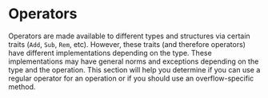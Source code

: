 # Operators

Operators are made available to different types and structures via certain traits (`Add`, `Sub`, `Rem`, etc).
However, these traits (and therefore operators) have different implementations depending on the type.
These implementations may have general norms and exceptions depending on the type and the operation. 
This section will help you determine if you can use a regular operator for an operation or if you should use an overflow-specific method.
